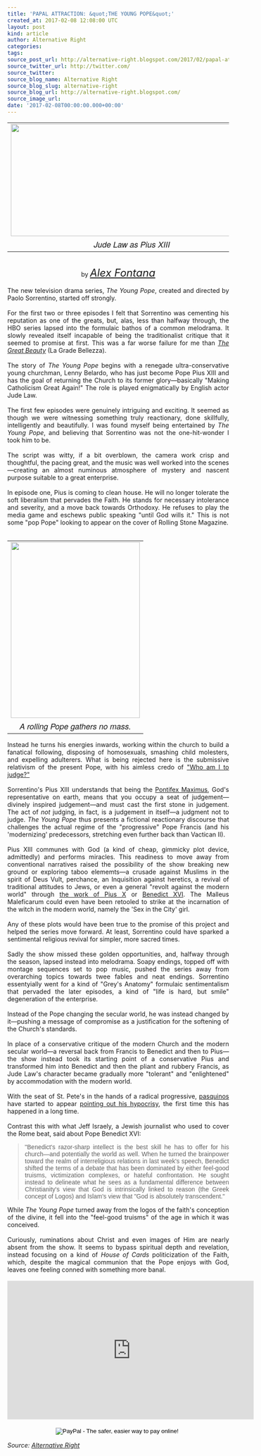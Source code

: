 ```yaml
---
title: 'PAPAL ATTRACTION: &quot;THE YOUNG POPE&quot;'
created_at: 2017-02-08 12:08:00 UTC
layout: post
kind: article
author: Alternative Right
categories: 
tags: 
source_post_url: http://alternative-right.blogspot.com/2017/02/papal-attraction-young-pope.html
source_twitter_url: http://twitter.com/
source_twitter: 
source_blog_name: Alternative Right
source_blog_slug: alternative-right
source_blog_url: http://alternative-right.blogspot.com/
source_image_url: 
date: '2017-02-08T00:00:00.000+00:00'
---
```

<div dir="ltr" style="text-align: left;" trbidi="on"><div style="text-align: center;"><table align="center" cellpadding="0" cellspacing="0" class="tr-caption-container" style="margin-left: auto; margin-right: auto; text-align: center;"><tbody><tr><td style="text-align: center;"><a href="https://1.bp.blogspot.com/-WRJyExPp5tk/WJsGGc5DMZI/AAAAAAAAVKE/X9o8vfbavlsTA8MzcUjMaTrZAJ-EaUILQCLcB/s1600/The-Young-Pope-0.jpg" imageanchor="1" style="margin-left: auto; margin-right: auto;"><img border="0" height="255" src="https://1.bp.blogspot.com/-WRJyExPp5tk/WJsGGc5DMZI/AAAAAAAAVKE/X9o8vfbavlsTA8MzcUjMaTrZAJ-EaUILQCLcB/s400/The-Young-Pope-0.jpg" width="550" /></a></td></tr><tr><td class="tr-caption" style="text-align: center;"><span style="font-family: &quot;helvetica neue&quot; , &quot;arial&quot; , &quot;helvetica&quot; , sans-serif; font-size: large;"><i>Jude Law as Pius XIII</i></span></td></tr></tbody></table><br />by <span style="font-size: x-large;"><i><a href="http://alternative-right.blogspot.com/search/label/Alex%20Fontana" target="_blank">Alex Fontana</a></i></span></div><div style="text-align: justify;"><br /></div><div style="text-align: justify;">The new television drama series, <i>The Young Pope</i>, created and directed by Paolo Sorrentino, started off strongly.&nbsp;</div><div style="text-align: justify;"><br /></div><div style="text-align: justify;">For the first two or three episodes I felt that Sorrentino was cementing his reputation as one of the greats, but, alas, less than halfway through, the HBO series lapsed into the formulaic bathos of a common melodrama. It slowly revealed itself incapable of being the traditionalist critique that it seemed to promise at first. This was a far worse failure for me than <i><a href="https://alexfontana.wordpress.com/2016/10/23/reactionary-reverberations-in-paolo-sorrentinos-la-grande-bellezza/" target="_blank">The Great Beauty</a></i> (La Grade Bellezza). <br /><br /><a name='more'></a>The story of <i>The Young Pope</i> begins with a renegade ultra-conservative young churchman, Lenny Belardo, who has just become Pope Pius XIII and has the goal of returning the Church to its former glory—basically "Making Catholicism Great Again!" The role is played enigmatically by English actor Jude Law.<br /><div style="text-align: justify;"><br /></div><div style="text-align: justify;">The first few episodes were genuinely intriguing and exciting. It seemed as though we were witnessing something truly reactionary, done skillfully, intelligently and beautifully. I was found myself being entertained by <i>The Young Pope</i>, and believing that Sorrentino was not the one-hit-wonder I took him to be.</div><div style="text-align: justify;"><br /></div><div style="text-align: justify;">The script was witty, if a bit overblown, the camera work crisp and thoughtful, the pacing great, and the music was well worked into the scenes—creating an almost numinous atmosphere of mystery and nascent purpose suitable to a great enterprise.</div><div style="text-align: justify;"><br /></div><div style="text-align: justify;">In episode one, Pius is coming to clean house. He will no longer tolerate the soft liberalism that pervades the Faith. He stands for necessary intolerance and severity, and a move back towards Orthodoxy. He refuses to play the media game and eschews public speaking "until God wills it." This is not some "pop Pope" looking to appear on the cover of Rolling Stone Magazine.</div><div style="text-align: justify;"><br /></div><div style="text-align: justify;"><table cellpadding="0" cellspacing="0" class="tr-caption-container" style="float: right; margin-left: 1em; text-align: right;"><tbody><tr><td style="text-align: center;"><a href="https://4.bp.blogspot.com/--eDPS2tTZrs/WJsHBVPHtsI/AAAAAAAAVKM/I_Eo2k0AT6AtQckC_Yy2Dlkg_2r7b-tGACLcB/s1600/Francis%2BRS.jpg" imageanchor="1" style="clear: right; margin-bottom: 1em; margin-left: auto; margin-right: auto;"><img border="0" height="400" src="https://4.bp.blogspot.com/--eDPS2tTZrs/WJsHBVPHtsI/AAAAAAAAVKM/I_Eo2k0AT6AtQckC_Yy2Dlkg_2r7b-tGACLcB/s400/Francis%2BRS.jpg" width="293" /></a></td></tr><tr><td class="tr-caption" style="text-align: center;"><span style="font-family: &quot;helvetica neue&quot; , &quot;arial&quot; , &quot;helvetica&quot; , sans-serif; font-size: large;"><i>A rolling Pope gathers no mass.</i></span></td></tr></tbody></table>Instead he turns his energies inwards, working within the church to build a fanatical following, disposing of homosexuals, smashing child molesters, and expelling adulterers. What is being rejected here is the submissive relativism of the present Pope, with his aimless credo of <a href="https://www.ncronline.org/news/vatican/francis-explains-who-am-i-judge" target="_blank">"Who am I to judge?"</a></div><div style="text-align: justify;"><br /></div><div style="text-align: justify;">Sorrentino's Pius XIII understands that being the <a href="https://en.wikipedia.org/wiki/Pontifex_Maximus" target="_blank">Pontifex Maximus</a>, God's representative on earth, means that you occupy a seat of judgement—divinely inspired judgement—and must cast the first stone in judgement. The act of <i>not </i>judging, in fact, is a judgement in itself—a judgment not to judge. <i>The Young Pope</i> thus presents a fictional reactionary discourse that challenges the actual regime of the "progressive" Pope Francis (and his 'modernizing' predecessors, stretching even further back than Vactican II).</div><div style="text-align: justify;"><br /></div><div style="text-align: justify;">Pius XIII communes with God (a kind of cheap, gimmicky plot device, admittedly) and performs miracles. This readiness to move away from conventional narratives raised the possibility of the show breaking new ground or exploring taboo elememts—a crusade against Muslims in the spirit of Deus Vult, perchance, an Inquisition against heretics, a revival of traditional attitudes to Jews, or even a general "revolt against the modern world" through&nbsp;<a href="http://www.papalencyclicals.net/Pius10/p10moath.htm" target="_blank">the work of Pius X</a>&nbsp;or <a href="http://www.lst.edu/academics/landas-archives/373-dictatorship-of-relativism" target="_blank">Benedict XVI</a>. The Malleus Maleficarum could even have been retooled to strike at the incarnation of the witch in the modern world, namely the 'Sex in the City' girl.</div><div style="text-align: justify;"><br /></div><div style="text-align: justify;">Any of these plots would have been true to the promise of this project and helped the series move forward. At least, Sorrentino could have sparked a sentimental religious revival for simpler, more sacred times.<br /><br />Sadly the show missed these golden opportunities, and, halfway through the season, lapsed instead into melodrama. Soapy endings, topped off with montage sequences set to pop music, pushed the series away from overarching topics towards twee fables and neat endings. Sorrentino essentyially went for a kind of "Grey's Anatomy" formulaic sentimentalism that pervaded the later episodes, a&nbsp;kind of "life is hard, but smile" degeneration of the enterprise.&nbsp;</div><div style="text-align: justify;"><br /></div><div style="text-align: justify;">Instead of the Pope changing the secular world, he was instead changed by it—pushing a message of compromise as a justification for the softening of the Church's standards.&nbsp;</div><div style="text-align: justify;"><br /></div><div style="text-align: justify;">In place of a conservative critique of the modern Church and the modern secular world—a reversal back from Francis to Benedict and then to Pius—the show instead took its starting point of a conservative Pius and transformed him into Benedict and then the pliant and rubbery Francis, as Jude Law's character became gradually more "tolerant" and "enlightened" by accommodation with the modern world.</div><div style="text-align: justify;"><br /></div><div style="text-align: justify;">With the seat of St. Pete's in the hands of a radical progressive, <a href="https://en.wikipedia.org/wiki/Pasquino" target="_blank">pasquinos</a> have started to appear <a href="http://rorate-caeli.blogspot.com/2017/02/unheard-of-since-papal-states-fell-rome.html" target="_blank">pointing out his hypocrisy</a>, the first time this has happened in a long time.&nbsp;</div><div style="text-align: justify;"><br /></div><div style="text-align: justify;">Contrast this with what Jeff Israely, a Jewish journalist who used to cover the Rome beat, said about Pope Benedict XVI:</div><div style="text-align: justify;"><blockquote class="tr_bq"><span style="font-family: &quot;verdana&quot; , sans-serif;">"Benedict's razor-sharp intellect is the best skill he has to offer for his church—and potentially the world as well. When he turned the brainpower toward the realm of interreligious relations in last week's speech, Benedict shifted the terms of a debate that has been dominated by either feel-good truisms, victimization complexes, or hateful confrontation. He sought instead to delineate what he sees as a fundamental difference between Christianity's view that God is intrinsically linked to reason (the Greek concept of Logos) and Islam's view that "God is absolutely transcendent."</span></blockquote></div><div style="text-align: justify;">While <i>The Young Pope</i> turned away from the logos of the faith's conception of the divine, it fell into the "feel-good truisms" of the age in which it was conceived.<br /><br />Curiously, ruminations about Christ and even images of Him are nearly absent from the show. It seems to bypass spiritual depth and revelation, instead focusing on a kind of <i>House of Cards</i> politicization of the Faith, which, despite the magical communion that the Pope enjoys with God, leaves one feeling conned with something more banal.<br /><br /><div style="text-align: center;"><iframe allowfullscreen="" frameborder="0" height="315" src="https://www.youtube.com/embed/6we2blItR4s" width="560"></iframe></div></div><div><div style="text-align: justify;"><br /><form action="https://www.paypal.com/cgi-bin/webscr" method="post" style="text-align: justify;" target="_top"><div style="text-align: center;"><span style="font-family: inherit;"><input alt="PayPal - The safer, easier way to pay online!" border="0" name="submit" src="https://www.paypalobjects.com/en_US/i/btn/btn_donateCC_LG.gif" type="image" />&nbsp;<img alt="" border="0" height="1" src="https://www.paypalobjects.com/en_US/i/scr/pixel.gif" width="1" /></span></div></form></div></div></div></div><img src="http://feeds.feedburner.com/~r/blogspot/SBfLZ/~4/7wXtSHUp4gA" height="1" width="1" alt=""/><div class="">
    <i>Source: <a href="http://alternative-right.blogspot.com/">Alternative Right</a></i>
</div>
